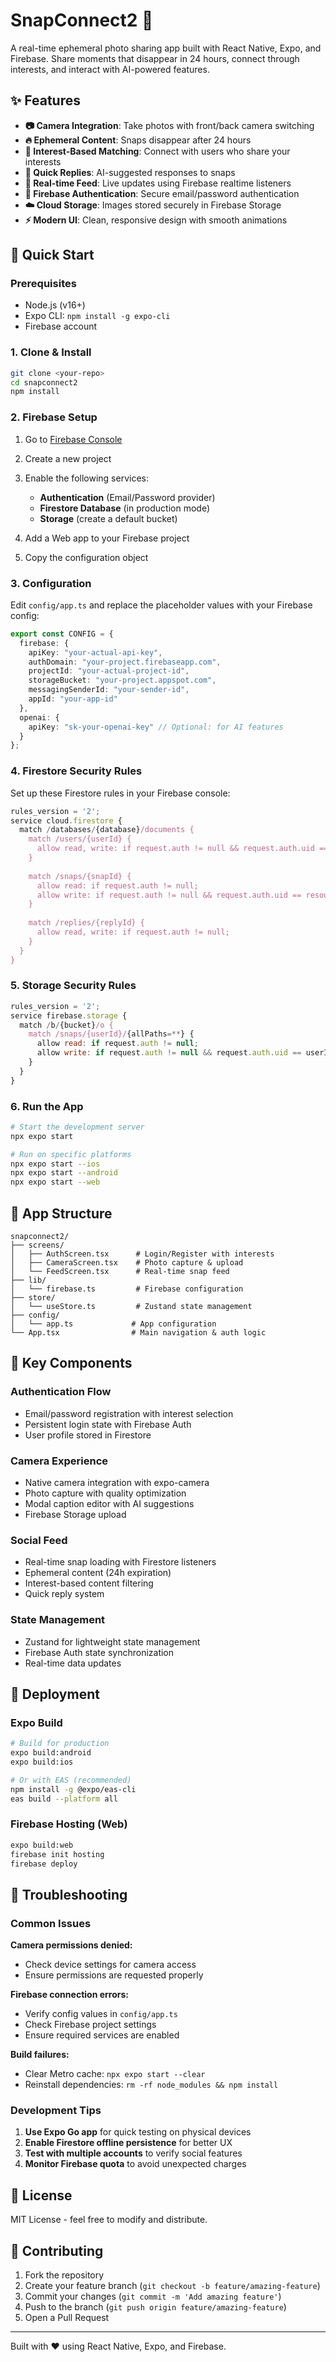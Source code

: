 # SnapConnect2 📸

A real-time ephemeral photo sharing app built with React Native, Expo, and Firebase. Share moments that disappear in 24 hours, connect through interests, and interact with AI-powered features.

## ✨ Features

- **📷 Camera Integration**: Take photos with front/back camera switching
- **🔥 Ephemeral Content**: Snaps disappear after 24 hours
- **🎯 Interest-Based Matching**: Connect with users who share your interests  
- **💬 Quick Replies**: AI-suggested responses to snaps
- **📱 Real-time Feed**: Live updates using Firebase realtime listeners
- **🔐 Firebase Authentication**: Secure email/password authentication
- **☁️ Cloud Storage**: Images stored securely in Firebase Storage
- **⚡ Modern UI**: Clean, responsive design with smooth animations

## 🚀 Quick Start

### Prerequisites

- Node.js (v16+)
- Expo CLI: `npm install -g expo-cli`
- Firebase account

### 1. Clone & Install

```bash
git clone <your-repo>
cd snapconnect2
npm install
```

### 2. Firebase Setup

1. Go to [Firebase Console](https://console.firebase.google.com)
2. Create a new project
3. Enable the following services:
   - **Authentication** (Email/Password provider)
   - **Firestore Database** (in production mode)
   - **Storage** (create a default bucket)

4. Add a Web app to your Firebase project
5. Copy the configuration object

### 3. Configuration

Edit `config/app.ts` and replace the placeholder values with your Firebase config:

```typescript
export const CONFIG = {
  firebase: {
    apiKey: "your-actual-api-key",
    authDomain: "your-project.firebaseapp.com",
    projectId: "your-actual-project-id", 
    storageBucket: "your-project.appspot.com",
    messagingSenderId: "your-sender-id",
    appId: "your-app-id"
  },
  openai: {
    apiKey: "sk-your-openai-key" // Optional: for AI features
  }
};
```

### 4. Firestore Security Rules

Set up these Firestore rules in your Firebase console:

```javascript
rules_version = '2';
service cloud.firestore {
  match /databases/{database}/documents {
    match /users/{userId} {
      allow read, write: if request.auth != null && request.auth.uid == userId;
    }
    
    match /snaps/{snapId} {
      allow read: if request.auth != null;
      allow write: if request.auth != null && request.auth.uid == resource.data.owner;
    }
    
    match /replies/{replyId} {
      allow read, write: if request.auth != null;
    }
  }
}
```

### 5. Storage Security Rules

```javascript
rules_version = '2';
service firebase.storage {
  match /b/{bucket}/o {
    match /snaps/{userId}/{allPaths=**} {
      allow read: if request.auth != null;
      allow write: if request.auth != null && request.auth.uid == userId;
    }
  }
}
```

### 6. Run the App

```bash
# Start the development server
npx expo start

# Run on specific platforms
npx expo start --ios
npx expo start --android  
npx expo start --web
```

## 📱 App Structure

```
snapconnect2/
├── screens/
│   ├── AuthScreen.tsx      # Login/Register with interests
│   ├── CameraScreen.tsx    # Photo capture & upload
│   └── FeedScreen.tsx      # Real-time snap feed
├── lib/
│   └── firebase.ts         # Firebase configuration
├── store/
│   └── useStore.ts         # Zustand state management
├── config/
│   └── app.ts             # App configuration
└── App.tsx                # Main navigation & auth logic
```

## 🔧 Key Components

### Authentication Flow
- Email/password registration with interest selection
- Persistent login state with Firebase Auth
- User profile stored in Firestore

### Camera Experience  
- Native camera integration with expo-camera
- Photo capture with quality optimization
- Modal caption editor with AI suggestions
- Firebase Storage upload

### Social Feed
- Real-time snap loading with Firestore listeners
- Ephemeral content (24h expiration)
- Interest-based content filtering
- Quick reply system

### State Management
- Zustand for lightweight state management
- Firebase Auth state synchronization
- Real-time data updates

## 🚀 Deployment

### Expo Build
```bash
# Build for production
expo build:android
expo build:ios

# Or with EAS (recommended)
npm install -g @expo/eas-cli
eas build --platform all
```

### Firebase Hosting (Web)
```bash
expo build:web
firebase init hosting
firebase deploy
```

## 🐛 Troubleshooting

### Common Issues

**Camera permissions denied:**
- Check device settings for camera access
- Ensure permissions are requested properly

**Firebase connection errors:**
- Verify config values in `config/app.ts`
- Check Firebase project settings
- Ensure required services are enabled

**Build failures:**
- Clear Metro cache: `npx expo start --clear`
- Reinstall dependencies: `rm -rf node_modules && npm install`

### Development Tips

1. **Use Expo Go app** for quick testing on physical devices
2. **Enable Firestore offline persistence** for better UX 
3. **Test with multiple accounts** to verify social features
4. **Monitor Firebase quota** to avoid unexpected charges

## 📝 License

MIT License - feel free to modify and distribute.

## 🤝 Contributing

1. Fork the repository
2. Create your feature branch (`git checkout -b feature/amazing-feature`)
3. Commit your changes (`git commit -m 'Add amazing feature'`)
4. Push to the branch (`git push origin feature/amazing-feature`)
5. Open a Pull Request

---

Built with ❤️ using React Native, Expo, and Firebase. 